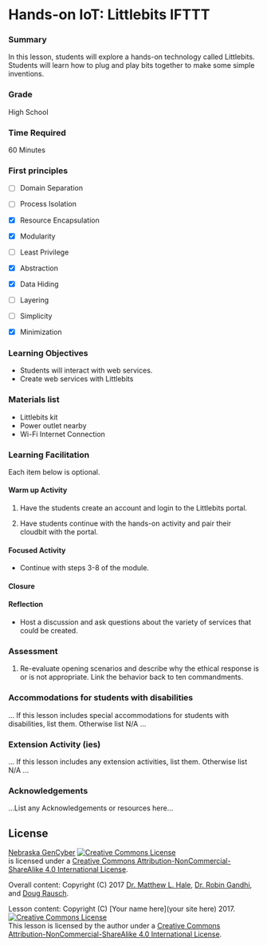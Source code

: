 # Hands-on IoT: Littlebits IFTTT

### Summary
In this lesson, students will explore a hands-on technology called Littlebits. Students will learn how to plug and play bits together to make some simple inventions. 

### Grade
High School

### Time Required
60 Minutes

### First principles
- [ ] Domain Separation
- [ ] Process Isolation
- [x] Resource Encapsulation
- [x] Modularity
- [ ] Least Privilege
- [x] Abstraction
- [x] Data Hiding
- [ ] Layering
- [ ] Simplicity
- [x] Minimization


### Learning Objectives

* Students will interact with web services.
* Create web services with Littlebits


### Materials list

* Littlebits kit
* Power outlet nearby
* Wi-Fi Internet Connection

### Learning Facilitation

Each item below is optional.

#### Warm up Activity

1. Have the students create an account and login to the Littlebits portal.

2. Have students continue with the hands-on activity and pair their cloudbit with the portal.

#### Focused Activity

* Continue with steps 3-8 of the module.

#### Closure



#### Reflection

* Host a discussion and ask questions about the variety of services that could be created.

### Assessment
1. Re-evaluate opening scenarios and describe why the ethical response is or is not appropriate. Link the behavior back to ten commandments.


[comment]: # (Quiz / Presentation / Project / Writing Assignment / Observation / Walk Around / Oral Questioning / Other)

### Accommodations for students with disabilities

... If this lesson includes special accommodations for students with disabilities, list them. Otherwise list N/A  ...

### Extension Activity (ies)

... If this lesson includes any extension activities, list them. Otherwise list N/A  ...

### Acknowledgements
...List any Acknowledgements or resources here...

## License
[Nebraska GenCyber](https://github.com/MLHale/nebraska-gencyber) <a rel="license" href="http://creativecommons.org/licenses/by-nc-sa/4.0/"><img alt="Creative Commons License" style="border-width:0" src="https://i.creativecommons.org/l/by-nc-sa/4.0/88x31.png" /></a><br /> is licensed under a <a rel="license" href="http://creativecommons.org/licenses/by-nc-sa/4.0/">Creative Commons Attribution-NonCommercial-ShareAlike 4.0 International License</a>.

Overall content: Copyright (C) 2017  [Dr. Matthew L. Hale](http://faculty.ist.unomaha.edu/mhale/), [Dr. Robin Gandhi](http://faculty.ist.unomaha.edu/rgandhi/), and [Doug Rausch](http://www.bellevue.edu/about/leadership/faculty/rausch-douglas).

Lesson content: Copyright (C) [Your name here](your site here) 2017.
<a rel="license" href="http://creativecommons.org/licenses/by-nc-sa/4.0/"><img alt="Creative Commons License" style="border-width:0" src="https://i.creativecommons.org/l/by-nc-sa/4.0/88x31.png" /></a><br /><span xmlns:dct="http://purl.org/dc/terms/" property="dct:title">This lesson</span> is licensed by the author under a <a rel="license" href="http://creativecommons.org/licenses/by-nc-sa/4.0/">Creative Commons Attribution-NonCommercial-ShareAlike 4.0 International License</a>.
